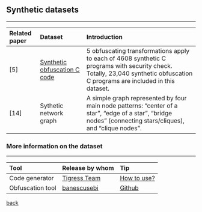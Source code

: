 ## Synthetic datasets
***

|Related paper         | Dataset          | Introduction|
|:-------------|:------------------|:------|
|[5]|[Synthetic obfuscation C code](https://github.com/tum-i22/obfuscation-benchmarks)|5 obfuscating transformations apply to each of 4608 synthetic C programs with security check. Totally, 23,040 synthetic obfuscation C programs are included in this dataset.|
|[14]|Sythetic network graph|A simple graph represented by four main node patterns: “center of a star”, “edge of a star”, “bridge nodes” (connecting stars/cliques), and “clique nodes”.|




### More information on the dataset


***


|Tool         | Release by whom       |Tip|
|:-------------|:------------------|:------|
|Code generator|[Tigress Team](http://tigress.cs.arizona.edu/contributors.html)  | [How to use?](http://tigress.cs.arizona.edu/index.html)|
|Obfuscation tool|[banescusebi](https://github.com/tum-i22/obfuscation-benchmarks/graphs/contributors)| [Github](https://github.com/tum-i22/obfuscation-benchmarks)|)




[back](./)
